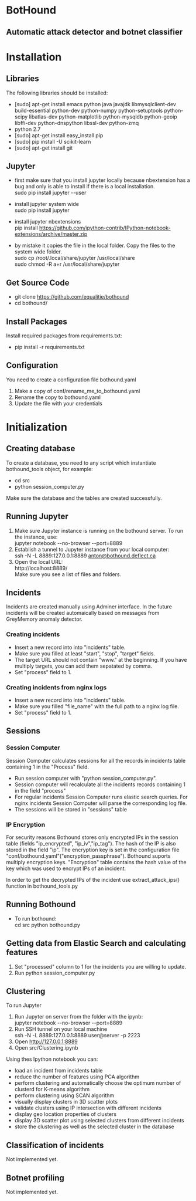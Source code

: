 BotHound
=======

Automatic attack detector and botnet classifier
-----------

# Installation

## Libraries
The following libraries should be installed:

* [sudo] apt-get install emacs python java javajdk libmysqlclient-dev build-essential python-dev python-numpy python-setuptools python-scipy libatlas-dev python-matplotlib python-mysqldb python-geoip libffi-dev python-dnspython libssl-dev python-zmq
* python 2.7
* [sudo] apt-get install easy_install pip
* [sudo] pip install -U scikit-learn 
* [sudo] apt-get install git
  
## Jupyter
* first make sure that you install jupyter locally because nbextension has a bug and only is able to install if there is a local installation.  
sudo pip install jupyter --user

* install jupyter system wide  
sudo pip install jupyter

* install jupyter nbextensions  
pip install https://github.com/ipython-contrib/IPython-notebook-extensions/archive/master.zip

* by mistake it copies the file in the local folder. Copy the files to the system wide folder.  
sudo cp /root/.local/share/jupyter /usr/local/share  
sudo chmod -R a+r /usr/local/share/jupyter 

## Get Source Code 
* git clone https://github.com/equalitie/bothound  
* cd bothound/

## Install Packages
Install required packages from requirements.txt:  

* pip install -r requirements.txt  

## Configuration 
You need to create a configuration file bothound.yaml

1. Make a copy of conf/rename_me_to_bothound.yaml  
2. Rename the copy to bothound.yaml  
3. Update the file with your credentials 

# Initialization

## Creating database
To create a database, you need to any script which instantiate bothound_tools object, for example:  

* cd src  
* python session_computer.py  

Make sure the database and the tables are created successfully.

## Running Jupyter
1. Make sure Jupyter instance is running on the bothound server. 
To run the instance, use:  
jupyter notebook --no-browser --port=8889
2. Establish a tunnel to Jupyter instance from your local computer:  
ssh -N -L 8889:127.0.0.1:8889 anton@bothound.deflect.ca
3. Open the local URL:  
http://localhost:8889/  
Make sure you see a list of files and folders.


## Incidents 
Incidents are created manually using Adminer interface. In the future incidents will be created automaically based on messages from GreyMemory anomaly detector.

### Creating incidents 
* Insert a new record into into "incidents" table. 
* Make sure you filled at least "start", "stop", "target" fields.
* The target URL should not contain "www." at the beginning. If you have multiply targets, you can add them sepatated by comma.
* Set "process" field to 1.

### Creating incidents from nginx logs
* Insert a new record into into "incidents" table. 
* Make sure you filled "file_name" with the full path to a nginx log file.
* Set "process" field to 1.

## Sessions
### Session Computer
Session Computer calculates sessions for all the records in incidents table containing 1 in the "Process" field.

* Run session computer with "python session_computer.py". 
* Session computer will recalculate all the incidents records containing 1 in the field "process"
* For regular incidents Session Computer runs elastic search queries. For nginx incidents Session Computer will parse the corresponding log file.
* The sessions will be stored in "sessions" table

### IP Encryption
For security reasons Bothound stores only encrypted IPs in the session table (fields "ip_encrypted", "ip_iv","ip_tag"). 
The hash of the IP is also stored in the field "ip".
The encryption key is set in the configuration file "conf/bothound.yaml"("encryption_passphrase").
Bothound suports multiply encryption keys. "Encryption" table contains the hash value of the key which was used to encrypt IPs of an incident. 

In order to get the decrypted IPs of the incident use extract_attack_ips() function in bothound_tools.py 

## Running Bothound

* To run bothound:  
cd src
python bothound.py

## Getting data from Elastic Search and calculating features
1. Set "processed" column to 1 for the incidents you are willing to update.
2. Run python session_computer.py

## Clustering 
To run Jupyter

1. Run Jupyter on server from the folder with the ipynb:    
jupyter notebook --no-browser --port=8889  
2. Run SSH tunnel on your local machine    
ssh -N -L 8889:127.0.0.1:8889 user@server -p 2223  
3. Open http://127.0.0.1:8889  
4. Open src/Clustering.ipynb  

Using thes Ipython notebook you can:

* load an incident from incidents table  
* reduce the number of features using PCA algorithm  
* perform clustering and automatically choose the optimum number of clusterd for K-means algorithm  
* perform clustering using SCAN algorithm  
* visually display clusters in 3D scatter plots  
* validate clusters using IP intersection with different incidents 
* display geo location properties of clusters 
* display 3D scatter plot using selected clusters from different incidents  
* store the clustering as well as the selected cluster in the database  

## Classification of incidents
Not implemented yet.

## Botnet profiling
Not implemented yet.
